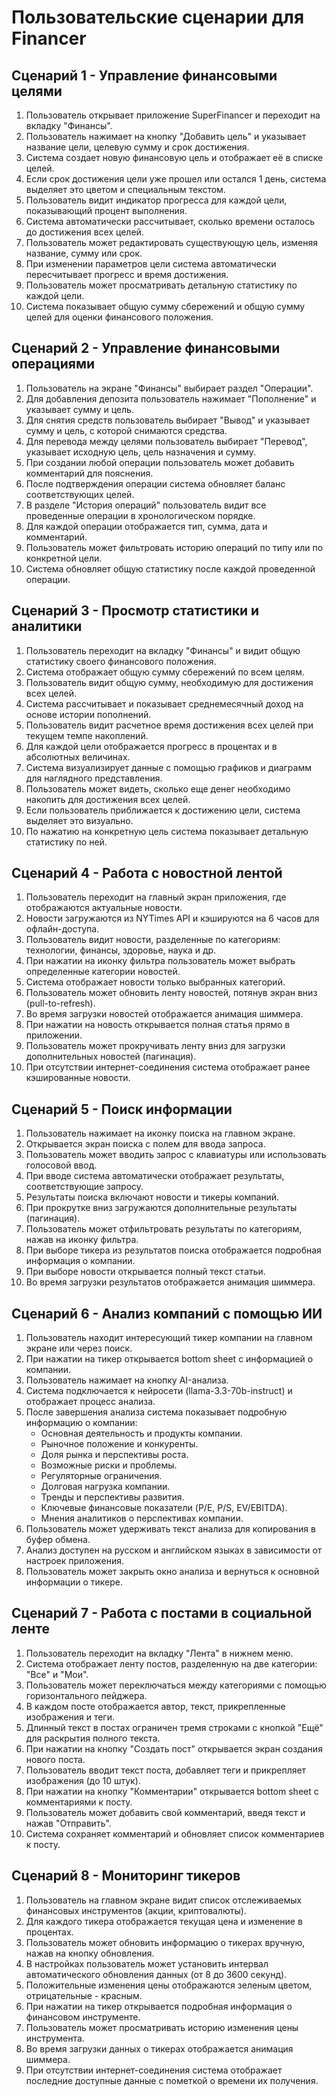 # Пользовательские сценарии для Financer

## Сценарий 1 - Управление финансовыми целями
1. Пользователь открывает приложение SuperFinancer и переходит на вкладку "Финансы".
2. Пользователь нажимает на кнопку "Добавить цель" и указывает название цели, целевую сумму и срок достижения.
3. Система создает новую финансовую цель и отображает её в списке целей.
4. Если срок достижения цели уже прошел или остался 1 день, система выделяет это цветом и специальным текстом.
5. Пользователь видит индикатор прогресса для каждой цели, показывающий процент выполнения.
6. Система автоматически рассчитывает, сколько времени осталось до достижения всех целей.
7. Пользователь может редактировать существующую цель, изменяя название, сумму или срок.
8. При изменении параметров цели система автоматически пересчитывает прогресс и время достижения.
9. Пользователь может просматривать детальную статистику по каждой цели.
10. Система показывает общую сумму сбережений и общую сумму целей для оценки финансового положения.

## Сценарий 2 - Управление финансовыми операциями
1. Пользователь на экране "Финансы" выбирает раздел "Операции".
2. Для добавления депозита пользователь нажимает "Пополнение" и указывает сумму и цель.
3. Для снятия средств пользователь выбирает "Вывод" и указывает сумму и цель, с которой снимаются средства.
4. Для перевода между целями пользователь выбирает "Перевод", указывает исходную цель, цель назначения и сумму.
5. При создании любой операции пользователь может добавить комментарий для пояснения.
6. После подтверждения операции система обновляет баланс соответствующих целей.
7. В разделе "История операций" пользователь видит все проведенные операции в хронологическом порядке.
8. Для каждой операции отображается тип, сумма, дата и комментарий.
9. Пользователь может фильтровать историю операций по типу или по конкретной цели.
10. Система обновляет общую статистику после каждой проведенной операции.

## Сценарий 3 - Просмотр статистики и аналитики
1. Пользователь переходит на вкладку "Финансы" и видит общую статистику своего финансового положения.
2. Система отображает общую сумму сбережений по всем целям.
3. Пользователь видит общую сумму, необходимую для достижения всех целей.
4. Система рассчитывает и показывает среднемесячный доход на основе истории пополнений.
5. Пользователь видит расчетное время достижения всех целей при текущем темпе накоплений.
6. Для каждой цели отображается прогресс в процентах и в абсолютных величинах.
7. Система визуализирует данные с помощью графиков и диаграмм для наглядного представления.
8. Пользователь может видеть, сколько еще денег необходимо накопить для достижения всех целей.
9. Если пользователь приближается к достижению цели, система выделяет это визуально.
10. По нажатию на конкретную цель система показывает детальную статистику по ней.

## Сценарий 4 - Работа с новостной лентой
1. Пользователь переходит на главный экран приложения, где отображаются актуальные новости.
2. Новости загружаются из NYTimes API и кэшируются на 6 часов для офлайн-доступа.
3. Пользователь видит новости, разделенные по категориям: технологии, финансы, здоровье, наука и др.
4. При нажатии на иконку фильтра пользователь может выбрать определенные категории новостей.
5. Система отображает новости только выбранных категорий.
6. Пользователь может обновить ленту новостей, потянув экран вниз (pull-to-refresh).
7. Во время загрузки новостей отображается анимация шиммера.
8. При нажатии на новость открывается полная статья прямо в приложении.
9. Пользователь может прокручивать ленту вниз для загрузки дополнительных новостей (пагинация).
10. При отсутствии интернет-соединения система отображает ранее кэшированные новости.

## Сценарий 5 - Поиск информации
1. Пользователь нажимает на иконку поиска на главном экране.
2. Открывается экран поиска с полем для ввода запроса.
3. Пользователь может вводить запрос с клавиатуры или использовать голосовой ввод.
4. При вводе система автоматически отображает результаты, соответствующие запросу.
5. Результаты поиска включают новости и тикеры компаний.
6. При прокрутке вниз загружаются дополнительные результаты (пагинация).
7. Пользователь может отфильтровать результаты по категориям, нажав на иконку фильтра.
8. При выборе тикера из результатов поиска отображается подробная информация о компании.
9. При выборе новости открывается полный текст статьи.
10. Во время загрузки результатов отображается анимация шиммера.

## Сценарий 6 - Анализ компаний с помощью ИИ
1. Пользователь находит интересующий тикер компании на главном экране или через поиск.
2. При нажатии на тикер открывается bottom sheet с информацией о компании.
3. Пользователь нажимает на кнопку AI-анализа.
4. Система подключается к нейросети (llama-3.3-70b-instruct) и отображает процесс анализа.
5. После завершения анализа система показывает подробную информацию о компании:
   - Основная деятельность и продукты компании.
   - Рыночное положение и конкуренты.
   - Доля рынка и перспективы роста.
   - Возможные риски и проблемы.
   - Регуляторные ограничения.
   - Долговая нагрузка компании.
   - Тренды и перспективы развития.
   - Ключевые финансовые показатели (P/E, P/S, EV/EBITDA).
   - Мнения аналитиков о перспективах компании.
6. Пользователь может удерживать текст анализа для копирования в буфер обмена.
7. Анализ доступен на русском и английском языках в зависимости от настроек приложения.
8. Пользователь может закрыть окно анализа и вернуться к основной информации о тикере.

## Сценарий 7 - Работа с постами в социальной ленте
1. Пользователь переходит на вкладку "Лента" в нижнем меню.
2. Система отображает ленту постов, разделенную на две категории: "Все" и "Мои".
3. Пользователь может переключаться между категориями с помощью горизонтального пейджера.
4. В каждом посте отображается автор, текст, прикрепленные изображения и теги.
5. Длинный текст в постах ограничен тремя строками с кнопкой "Ещё" для раскрытия полного текста.
6. При нажатии на кнопку "Создать пост" открывается экран создания нового поста.
7. Пользователь вводит текст поста, добавляет теги и прикрепляет изображения (до 10 штук).
8. При нажатии на кнопку "Комментарии" открывается bottom sheet с комментариями к посту.
9. Пользователь может добавить свой комментарий, введя текст и нажав "Отправить".
10. Система сохраняет комментарий и обновляет список комментариев к посту.

## Сценарий 8 - Мониторинг тикеров
1. Пользователь на главном экране видит список отслеживаемых финансовых инструментов (акции, криптовалюты).
2. Для каждого тикера отображается текущая цена и изменение в процентах.
3. Пользователь может обновить информацию о тикерах вручную, нажав на кнопку обновления.
4. В настройках пользователь может установить интервал автоматического обновления данных (от 8 до 3600 секунд).
5. Положительные изменения цены отображаются зеленым цветом, отрицательные - красным.
6. При нажатии на тикер открывается подробная информация о финансовом инструменте.
7. Пользователь может просматривать историю изменения цены инструмента.
8. Во время загрузки данных о тикерах отображается анимация шиммера.
9. При отсутствии интернет-соединения система отображает последние доступные данные с пометкой о времени их получения.
